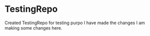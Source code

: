 TestingRepo
===========

Created TestingRepo for testing purpo
I have made the changes I am making some changes here.
